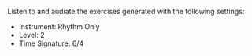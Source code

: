Listen to and audiate the exercises generated with the following settings:

* Instrument: Rhythm Only
* Level: 2
* Time Signature: 6/4